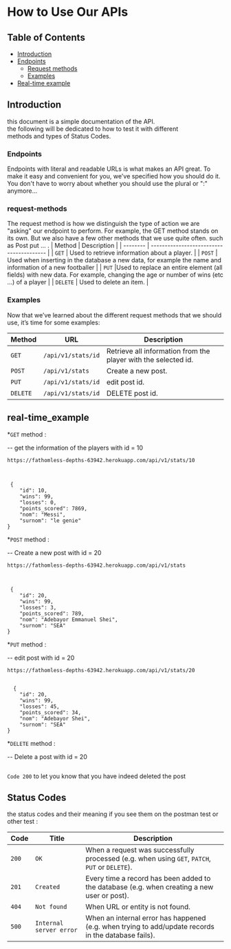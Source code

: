 # How to Use Our APIs

## Table of Contents
- [Introduction](#introduction)
- [Endpoints](#endpoints)
  - [Request methods](#request-methods)
  - [Examples](#examples)
- [Real-time example](#real-time_example)







 ## Introduction
 
this document is a simple documentation of the API. 
<br> the following will be dedicated to how to test it with different
<br> methods and types of Status Codes.


### Endpoints
Endpoints with literal and readable URLs is what makes an API great. To make it easy and convenient for you, we've specified how you should do it. You don't have to worry about whether you should use the plural or ":" anymore...



### request-methods


The request method is how we distinguish the type of action we are "asking" our endpoint to perform. For example, the GET method stands on its own. But we also have a few other methods that we use quite often. such as Post put ... .
| Method   | Description                              |
| -------- | ---------------------------------------- |
| `GET`    | Used to retrieve information about a player. |
| `POST`   | Used when inserting in the database a new data, for example the name and information of a new footballer |
| `PUT`    |Used to replace an entire element (all fields) with new data. For example, changing the age or number of wins (etc ...) of a player  |
| `DELETE` | Used to delete an item.                  |




### Examples

Now that we’ve learned about  the different request methods that we should use, it’s time for some examples:




| Method   | URL                                      | Description                              |
| -------- | ---------------------------------------- | ---------------------------------------- |
| `GET`    | `/api/v1/stats/id`                          | Retrieve all information from the player with the selected id.                      |
| `POST`   | `/api/v1/stats`                             | Create a new post.                       |
| `PUT`    | `/api/v1/stats/id`                          | edit post id.                       |
| `DELETE`   | `/api/v1/stats/id`                       | DELETE post id.                 |







## real-time_example

*`GET` method : <br>

   -- get the information of the players with id = 10

```
https://fathomless-depths-63942.herokuapp.com/api/v1/stats/10
```



```


 {
    "id": 10,
    "wins": 99,
    "losses": 0,
    "points_scored": 7869,
    "nom": "Messi",
    "surnom": "le genie"
}
```



*`POST` method : <br>

  -- Create a new post with id = 20
```
https://fathomless-depths-63942.herokuapp.com/api/v1/stats
```


```


 {
    "id": 20,
    "wins": 99,
    "losses": 3,
    "points_scored": 789,
    "nom": "Adebayor Emmanuel Shei",
    "surnom": "SEA"
}
```

*`PUT` method : <br>

-- edit post with id = 20

```
https://fathomless-depths-63942.herokuapp.com/api/v1/stats/20
```

```

  {
    "id": 20,
    "wins": 99,
    "losses": 45,
    "points_scored": 34,
    "nom": "Adebayor Shei",
    "surnom": "SEA"
}
```

*`DELETE` method : <br>

 -- Delete a post with id = 20
 
 ```
 
 ```
   
`Code 200`  to let you know that you have indeed deleted the post  <br>
   
   
## Status Codes

the status codes and their meaning if you see them on the postman test or other test :


| Code  | Title                     | Description                              |
| ----- | ------------------------- | ---------------------------------------- |
| `200` | `OK`                      | When a request was successfully processed (e.g. when using `GET`, `PATCH`, `PUT` or `DELETE`). |
| `201` | `Created`                 | Every time a record has been added to the database (e.g. when creating a new user or post). |
| `404` | `Not found`               | When URL or entity is not found. |
| `500` | `Internal server error`   | When an internal error has happened (e.g. when trying to add/update records in the database fails). |







